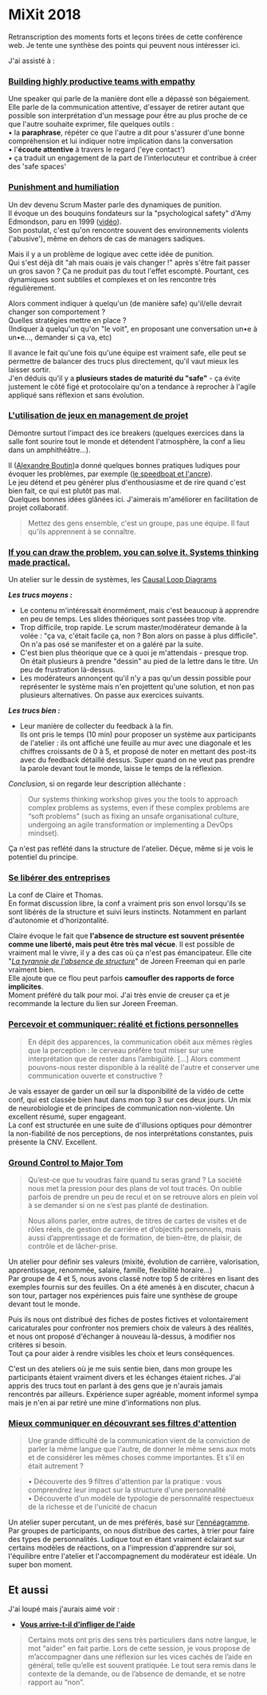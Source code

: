 # MiXit 2018

Retranscription des moments forts et leçons tirées de cette conférence web.
Je tente une synthèse des points qui peuvent nous intéresser ici.  
  
J'ai assisté à :   

### [Building highly productive teams with empathy](https://mixitconf.org/en/2018/building-highly-productive-teams-with-empathy)  

Une speaker qui parle de la manière dont elle a dépassé son bégaiement.  
Elle parle de la communication attentive, d'essayer de retirer autant que possible son interprétation d'un message pour être au plus proche de ce que l'autre souhaite exprimer, file quelques outils :  
  • la **paraphrase**, répéter ce que l'autre a dit pour s'assurer d'une bonne compréhension et lui indiquer notre implication dans la conversation  
  • l'**écoute attentive** à travers le regard ('eye contact')  
  • ça traduit un engagement de la part de l'interlocuteur et contribue à créer des 'safe spaces'   
    
### [Punishment and humiliation](https://mixitconf.org/en/2018/punishment-and-humiliation)  
 
 Un dev devenu Scrum Master parle des dynamiques de punition.  
  Il évoque un des bouquins fondateurs sur la "psychological safety" d'Amy Edmondson, paru en 1999 ([vidéo](https://www.youtube.com/watch?v=4STnZm21--E)).  
  Son postulat, c'est qu'on rencontre souvent des environnements violents ('abusive'), même en dehors de cas de managers sadiques.  
  
  Mais il y a un problème de logique avec cette idée de punition.  
  Qui s'est déjà dit "ah mais ouais je vais changer !" après s'être fait passer un gros savon ? Ça ne produit pas du tout l'effet escompté.
  Pourtant, ces dynamiques sont subtiles et complexes et on les rencontre très régulièrement.    
  
  Alors comment indiquer à quelqu'un (de manière safe) qu'il/elle devrait changer son comportement ?    
  Quelles stratégies mettre en place ?  
  (Indiquer à quelqu'un qu'on "le voit", en proposant une conversation un•e à un•e..., demander si ça va, etc)  
  
  Il avance le fait qu'une fois qu'une équipe est vraiment safe, elle peut se permettre de balancer des trucs plus directement, qu'il vaut mieux les laisser sortir.   
  J'en déduis qu'il y a **plusieurs stades de maturité du "safe"** - ça évite justement le côté figé et protocolaire qu'on a tendance à reprocher à l'agile appliqué sans réflexion et sans évolution.
      
### [L'utilisation de jeux en management de projet](https://mixitconf.org/en/2018/utilisation-de-jeux-en-management-de-projet)  

Démontre surtout l'impact des ice breakers (quelques exercices dans la salle font sourire tout le monde et détendent l'atmosphère, la conf a lieu dans un amphithéâtre...).   
 
 Il ([Alexandre Boutin](http://www.agilex.fr/))a donné quelques bonnes pratiques ludiques pour évoquer les problèmes, par exemple ([le speedboat et l'ancre](https://ginkgoandco.wordpress.com/2013/01/30/tous-en-bateau-pour-une-belle-retrospective/)).  
 Le jeu détend et peu générer plus d'enthousiasme et de rire quand c'est bien fait, ce qui est plutôt pas mal.  
 Quelques bonnes idées glânées ici. J'aimerais m'améliorer en facilitation de projet collaboratif.  
 
 > Mettez des gens ensemble, c'est un groupe, pas une équipe. Il faut qu'ils apprennent à se connaître.
   
### [If you can draw the problem, you can solve it. Systems thinking made practical.](https://mixitconf.org/en/2018/if-you-can-draw-the-problem-you-can-solve-it-systems-thinking-made-practical)  
  Un atelier sur le dessin de systèmes, les [Causal Loop Diagrams](https://thesystemsthinker.com/causal-loop-construction-the-basics/)  
  
**_Les trucs moyens :_** 
  - Le contenu m'intéressait énormément, mais c'est beaucoup à apprendre en peu de temps. Les slides théoriques sont passées trop vite.  
  - Trop difficile, trop rapide. Le scrum master/modérateur demande à la volée : "ça va, c'était facile ça, non ? Bon alors on passe à plus difficile". On n'a pas osé se manifester et on a galéré par la suite.  
  - C'est bien plus théorique que ce à quoi je m'attendais - presque trop. On était plusieurs à prendre "dessin" au pied de la lettre dans le titre. Un peu de frustration là-dessus.  
  - Les modérateurs annonçent qu'il n'y a pas qu'un dessin possible pour représenter le système mais n'en projettent qu'une solution, et non pas plusieurs alternatives. On passe aux exercices suivants.  
   
**_Les trucs bien :_**
  - Leur manière de collecter du feedback à la fin.  
   Ils ont pris le temps (10 min) pour proposer un système aux participants de l'atelier : ils ont affiché une feuille au mur avec une diagonale et les chiffres croissants de 0 à 5, et proposé de noter en mettant des post-its avec du feedback détaillé dessus. Super quand on ne veut pas prendre la parole devant tout le monde, laisse le temps de la réflexion.    
  
 _Conclusion_, si on regarde leur description alléchante : 
 > Our systems thinking workshop gives you the tools to approach complex problems as systems, even if these complex problems are “soft problems” (such as fixing an unsafe organisational culture, undergoing an agile transformation or implementing a DevOps mindset).
 
 Ça n'est pas reflété dans la structure de l'atelier.  Déçue, même si je vois le potentiel du principe.
   
### [Se libérer des entreprises](https://mixitconf.org/en/2018/se-liberer-des-entreprises-pour-creer-son-equilibre-et-payer-ses-factures)
   La conf de Claire et Thomas.  
   En format discussion libre, la conf a vraiment pris son envol lorsqu'ils se sont libérés de la structure et suivi leurs instincts. Notamment en parlant d'autonomie et d'horizontalité.  
   
   Claire évoque le fait que **l'absence de structure est souvent présentée comme une liberté, mais peut être très mal vécue**. Il est possible de vraiment mal le vivre, il y a des cas où ça n'est pas émancipateur. Elle cite "[_La tyrannie de l'absence de structure_](https://www.monde-diplomatique.fr/2015/01/FREEMAN/51942)" de Joreen Freeman qui en parle vraiment bien.  
   Elle ajoute que ce flou peut parfois **camoufler des rapports de force implicites**.  
   Moment préféré du talk pour moi. J'ai très envie de creuser ça et je recommande la lecture du lien sur Joreen Freeman.  
   
### [Percevoir et communiquer: réalité et fictions personnelles](https://mixitconf.org/en/2018/percevoir-et-communiquer-realite-et-fictions-personnelles)
> En dépit des apparences, la communication obéit aux mêmes règles que la perception : le cerveau préfère tout miser sur une interprétation que de rester dans l’ambigüité. [...] Alors comment pouvons-nous rester disponible à la réalité de l'autre et conserver une communication ouverte et constructive ?
   
Je vais essayer de garder un œil sur la disponibilité de la vidéo de cette conf, qui est classée bien haut dans mon top 3 sur ces deux jours. Un mix de neurobiologie et de principes de communication non-violente. Un excellent résumé, super engageant.  
 La conf est structurée en une suite de d'illusions optiques pour démontrer la non-fiabilité de nos perceptions, de nos interprétations constantes, puis présente la CNV. Excellent.  
   
### [Ground Control to Major Tom](https://mixitconf.org/en/2018/plan-de-vol-ground-control-to-major-tom)
 > Qu’est-ce que tu voudras faire quand tu seras grand ? La société nous met la pression pour des plans de vol tout tracés. On oublie parfois de prendre un peu de recul et on se retrouve alors en plein vol à se demander si on ne s’est pas planté de destination. 
 
 > Nous allons parler, entre autres, de titres de cartes de visites et de rôles réels, de gestion de carrière et d’objectifs personnels, mais aussi d’apprentissage et de formation, de bien-être, de plaisir, de contrôle et de lâcher-prise.
   
   Un atelier pour définir ses valeurs (mixité, évolution de carrière, valorisation, apprentissage, renommée, salaire, famille, flexibilité horaire...)  
   Par groupe de 4 et 5, nous avons classé notre top 5 de critères en lisant des exemples fournis sur des feuilles. On a été amenés à en discuter, chacun à son tour, partager nos expériences puis faire une synthèse de groupe devant tout le monde.  
   
   Puis ils nous ont distribué des fiches de postes fictives et volontairement caricaturales pour confronter nos premiers choix de valeurs à des réalités, et nous ont proposé d'échanger à nouveau là-dessus, à modifier nos critères si besoin.  
   Tout ça pour aider à rendre visibles les choix et leurs conséquences.  
   
   C'est un des ateliers où je me suis sentie bien, dans mon groupe les participants étaient vraiment divers et les échanges étaient riches.   J'ai appris des trucs tout en parlant à des gens que je n'aurais jamais rencontrés par ailleurs.  Expérience super agréable, moment informel sympa mais je n'en ai par retiré une mine d'informations non plus.  
   
### [Mieux communiquer en découvrant ses filtres d'attention](https://mixitconf.org/en/2018/mieux-communiquer-en-decouvrant-ses-filtres-d-attention)
> Une grande difficulté de la communication vient de la conviction de parler la même langue que l'autre, de donner le même sens aux mots et de considérer les mêmes choses comme importantes. Et s'il en était autrement ?  

> • Découverte des 9 filtres d'attention par la pratique : vous comprendrez leur impact sur la structure d'une personnalité  
> • Découverte d'un modèle de typologie de personnalité respectueux de la richesse et de l'unicité de chacun
 
 Un atelier super percutant, un de mes préférés, basé sur [l'ennéagramme](http://www.enneagramme.com/Theorie/9_desc.htm).  
 Par groupes de participants, on nous distribue des cartes, à trier pour faire des types de personnalités. Ludique tout en étant vraiment éclairant sur certains modèles de réactions, on a l'impression d'apprendre sur soi, l'équilibre entre l'atelier et l'accompagnement du modérateur est idéale. Un super bon moment.  

## Et aussi  
J'ai loupé mais j'aurais aimé voir :   
- [**Vous arrive-t-il d'infliger de l'aide**](https://mixitconf.org/en/2018/vous-arrive-t-il-d-infliger-de-l-aide-)  
> Certains mots ont pris des sens très particuliers dans notre langue, le mot “aider” en fait partie. Lors de cette session, je vous propose de m’accompagner dans une réflexion sur les vices cachés de l’aide en général, telle qu’elle est souvent pratiquée. Le tout sera remis dans le contexte de la demande, ou de l’absence de demande, et se notre rapport au “non”.
